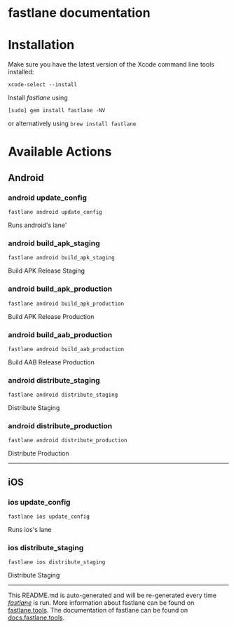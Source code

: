 fastlane documentation
================
# Installation

Make sure you have the latest version of the Xcode command line tools installed:

```
xcode-select --install
```

Install _fastlane_ using
```
[sudo] gem install fastlane -NV
```
or alternatively using `brew install fastlane`

# Available Actions
## Android
### android update_config
```
fastlane android update_config
```
Runs android's lane'
### android build_apk_staging
```
fastlane android build_apk_staging
```
Build APK Release Staging
### android build_apk_production
```
fastlane android build_apk_production
```
Build APK Release Production
### android build_aab_production
```
fastlane android build_aab_production
```
Build AAB Release Production
### android distribute_staging
```
fastlane android distribute_staging
```
Distribute Staging
### android distribute_production
```
fastlane android distribute_production
```
Distribute Production

----

## iOS
### ios update_config
```
fastlane ios update_config
```
Runs ios's lane
### ios distribute_staging
```
fastlane ios distribute_staging
```
Distribute Staging

----

This README.md is auto-generated and will be re-generated every time [_fastlane_](https://fastlane.tools) is run.
More information about fastlane can be found on [fastlane.tools](https://fastlane.tools).
The documentation of fastlane can be found on [docs.fastlane.tools](https://docs.fastlane.tools).
